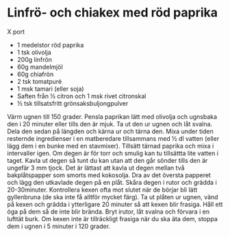 # Linfrö- och chiakex med röd paprika

X port

 - 1 medelstor röd paprika
 - 1 tsk olivolja
 - 200g linfrön
 - 60g mandelmjöl
 - 60g chiafrön
 - 2 tsk tomatpuré
 - 1 msk tamari (eller soja)
 - Saften från ½ citron och 1 msk rivet citronskal
 - ½ tsk tillsatsfritt grönsaksbuljongpulver

Värm ugnen till 150 grader. Pensla paprikan lätt med olivolja och ugnsbaka den i 20 minuter eller tills den är mjuk. Ta ut den ur ugnen och låt svalna. Dela den sedan på längden och kärna ur och tärna den. Mixa under tiden resternde ingredienser i en matberedare tillsammans med ½ dl vatten (eller lägg dem i en bunke med en stavmixer). Tillsätt tärnad paprika och mixa i intervaller igen. Om degen är för torr och smulig kan tu tillsättta lite vatten i taget. Kavla ut degen så tunt du kan utan att den går sönder tills den är ungefär 3 mm tjock. Det är lättast att kavla ut degen mellan två bakplåtspapper som smorts med kokosolja. Dra av det översta papperet och lägg den utkavlade degen på en plåt. Skåra degen i rutor och grädda i 20-30minuter. Kontrollera kexen ofta mot slutet när de börjar bli lätt gyllenbruna (de ska inte få alltför mycket färg). Ta ut plåten ur ugnen, vänd på kexen och grädda i ytterligare 20 minuter så att kexen blir frasiga. Håll ett öga på dem så de inte blir brända. Bryt irutor, låt svalna och förvara i en lufttät burk. Om kexen inte är tillräckligt frasiga när du ska äta dem, stoppa dem i ugnen i 5 minuter i 120 grader.